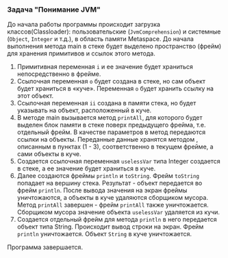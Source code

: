 ### Задача "Понимание JVM" ###

До начала работы программы происходит загрузка классов(Classloader): пользовательские (`JvmComprehension`) и системные (`Object`, `Integer` и т.д.), в область памяти Metaspace.
До начала выполнения метода main в стеке будет выделено пространство (фрейм) для хранения примитивов и ссылок этого метода.
1. Примитивная переменная `i` и ее значение будет храниться непосредственно в фрейме.
2. Ссылочная переменная `о` будет создана в стеке, но сам объект будет храниться в «куче». Переменная `о` будет хранить ссылку на этот объект.
3. Ссылочная переменная `ii` создана в памяти стека, но будет указывать на объект, расположенный в куче.
4. В методе main вызывается метод `printAll`, для которого будет выделен блок памяти в стеке поверх предыдущего фрейма, т.е. отдельный фрейм. В качестве параметров в метод передаются ссылки на объекты. Переданные данные хранятся методом , описанным в пунктах (1 - 3), соответственно в текущем фрейме, а сами объекты в куче.
5. Создается ссылочная переменная `uselessVar` типа Integer создается в стеке, а ее значение будет храниться в куче.
6. Далее создаются фреймы `println` и `toString`. Фрейм `toString` попадает на вершину стека. Результат - объект передается во фрейм `println`. После вывода значения на экран фреймы уничтожаются, а объекты в куче удаляются сборщиком мусора. Метод `printAll` завершен - фрейм `printAll` также уничтожается. Сборщиком мусора значение объекта `uselessVar` удаляется из кучи.
7. Создается отдельный фрейм для метода `println` в него передается объект типа String. Происходит вывод строки на экран. Фрейм `println` уничтожается. Объект `String` в куче уничтожается.


Программа завершается.